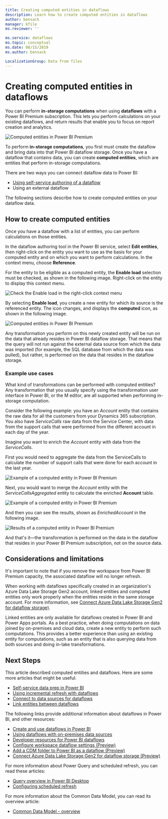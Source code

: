 ```yaml
---
title: Creating computed entities in dataflows
description: Learn how to create computed entities in dataflows
author: bensack
manager: kfile
ms.reviewer: ''

ms.service: dataflows
ms.topic: conceptual
ms.date: 08/15/2019
ms.author: bensack

LocalizationGroup: Data from files
---
```

# Creating computed entities in dataflows

You can perform **in-storage computations** when using **dataflows** with a Power BI Premium subscription. This lets you perform calculations on your existing dataflows, and return results that enable you to focus on report creation and analytics. 

![Computed entities in Power BI Premium](media/dataflows-computed-entities/computed-entities-premium-00.png)

To perform **in-storage computations**, you first must create the dataflow and bring data into that Power BI dataflow storage. Once you have a dataflow that contains data, you can create **computed entities**, which are entities that perform in-storage computations. 

There are two ways you can connect dataflow data to Power BI:

* [Using self-service authoring of a dataflow](https://docs.microsoft.com/power-bi/service-dataflows-create-use)
* Using an external dataflow

The following sections describe how to create computed entities on your dataflow data.

## How to create computed entities 

Once you have a dataflow with a list of entities, you can perform calculations on those entities.

In the dataflow authoring tool in the Power BI service, select **Edit entities**, then right-click on the entity you want to use as the basis for your computed entity and on which you want to perform calculations. In the context menu, choose **Reference**.

For the entity to be eligible as a computed entity, the **Enable load** selection must be checked, as shown in the following image. Right-click on the entity to display this context menu.

![Check the Enable load in the right-click context menu](media/dataflows-computed-entities/computed-entities-premium-01.png)

By selecting **Enable load**, you create a new entity for which its source is the referenced entity. The icon changes, and displays the **computed** icon, as shown in the following image.

![Computed entities in Power BI Premium](media/dataflows-computed-entities/computed-entities-premium-00.png)

Any transformation you perform on this newly created entity will be run on the data that already resides in Power BI dataflow storage. That means that the query will not run against the external data source from which the data was imported (for example, the SQL database from which the data was pulled), but rather, is performed on the data that resides in the dataflow storage.

### Example use cases
What kind of transformations can be performed with computed entities? Any transformation that you usually specify using the transformation user interface in Power BI, or the M editor, are all supported when performing in-storage computation. 

Consider the following example: you have an *Account* entity that contains the raw data for all the customers from your Dynamics 365 subscription. You also have *ServiceCalls* raw data from the Service Center, with data from the support calls that were performed from the different account in each day of the year.

Imagine you want to enrich the *Account* entity with data from the *ServiceCalls*. 

First you would need to aggregate the data from the ServiceCalls to calculate the number of support calls that were done for each account in the last year. 

![Example of a computed entity in Power BI Premium](media/dataflows-computed-entities/computed-entities-premium-02.png)

Next, you would want to merge the *Account* entity with the *ServiceCallsAggregated* entity to calculate the enriched **Account** table.

![Example of a computed entity in Power BI Premium](media/dataflows-computed-entities/computed-entities-premium-03.png)

And then you can see the results, shown as *EnrichedAccount* in the following image.

![Results of a computed entity in Power BI Premium](media/dataflows-computed-entities/computed-entities-premium-04.png)

And that's it&mdash;the transformation is performed on the data in the dataflow that resides in your Power BI Premium subscription, not on the source data.

## Considerations and limitations

It's important to note that if you remove the workspace from Power BI Premium capacity, the associated dataflow will no longer refresh. 

When working with dataflows specifically created in an organization's Azure Data Lake Storage Gen2 account, linked entities and computed entities only work properly when the entities reside in the same storage account. For more information, see [Connect Azure Data Lake Storage Gen2 for dataflow storage)](https://docs.microsoft.com/power-bi/service-dataflows-connect-azure-data-lake-storage-gen2).

Linked entities are only available for dataflows created in Power BI and Power Apps portals. As a best practice, when doing computations on data joined by on-premises and cloud data, create a new entity to perform such computations. This provides a better experience than using an existing entity for computations, such as an entity that is also querying data from both sources and doing in-lake transformations.

## Next Steps

This article described computed entities and dataflows. Here are some more articles that might be useful.

* [Self-service data prep in Power BI](create-use.md)
* [Using incremental refresh with dataflows](incremental-refresh.md)
* [Connect to data sources for dataflows](data-sources.md)
* [Link entities between dataflows](linked-entities.md)

The following links provide additional information about dataflows in Power BI, and other resources: 
* [Create and use dataflows in Power BI](https://docs.microsoft.com/power-bi/service-dataflows-create-use)
* [Using dataflows with on-premises data sources](https://docs.microsoft.com/power-bi/service-dataflows-on-premises-gateways)
* [Developer resources for Power BI dataflows](https://docs.microsoft.com/power-bi/service-dataflows-developer-resources)
* [Configure workspace dataflow settings (Preview)](https://docs.microsoft.com/power-bi/service-dataflows-configure-workspace-storage-settings)
* [Add a CDM folder to Power BI as a dataflow (Preview)](https://docs.microsoft.com/power-bi/service-dataflows-add-cdm-folder)
* [Connect Azure Data Lake Storage Gen2 for dataflow storage (Preview)](https://docs.microsoft.com/power-bi/service-dataflows-connect-azure-data-lake-storage-gen2)

For more information about Power Query and scheduled refresh, you can read these articles:
* [Query overview in Power BI Desktop](https://docs.microsoft.com/power-bi/desktop-query-overview)
* [Configuring scheduled refresh](https://docs.microsoft.com/power-bi/refresh-scheduled-refresh)

For more information about the Common Data Model, you can read its overview article:
* [Common Data Model - overview ](https://docs.microsoft.com/powerapps/common-data-model/overview)

